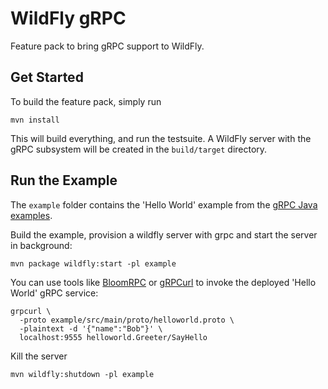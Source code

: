# WildFly gRPC

Feature pack to bring gRPC support to WildFly.

## Get Started

To build the feature pack, simply run

```shell
mvn install
```

This will build everything, and run the testsuite. A WildFly server with the gRPC subsystem will be created in
the `build/target` directory.

## Run the Example

The `example` folder contains the 'Hello World' example from
the [gRPC Java examples](https://github.com/grpc/grpc-java/tree/master/examples).

Build the example, provision a wildfly server with grpc  and start the server in background:

```shell
mvn package wildfly:start -pl example
```

You can use tools like [BloomRPC](https://github.com/uw-labs/bloomrpc)
or [gRPCurl](https://github.com/fullstorydev/grpcurl) to invoke the deployed 'Hello World' gRPC service:

```shell
grpcurl \
  -proto example/src/main/proto/helloworld.proto \
  -plaintext -d '{"name":"Bob"}' \
  localhost:9555 helloworld.Greeter/SayHello
```

Kill the server
```shell
mvn wildfly:shutdown -pl example
```
